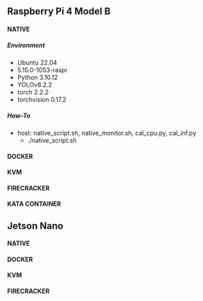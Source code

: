 ## Raspberry Pi 4 Model B
#### NATIVE
##### Environment
- Ubuntu 22.04
- 5.15.0-1053-raspi
- Python 3.10.12
- YOLOv8.2.2
- torch 2.2.2
- torchvision 0.17.2
##### How-To
- host: native_script.sh, native_monitor.sh, cal_cpu.py, cal_inf.py
  - ./native_script.sh
 
#### DOCKER
#### KVM
#### FIRECRACKER
#### KATA CONTAINER

## Jetson Nano
#### NATIVE
#### DOCKER
#### KVM
#### FIRECRACKER
